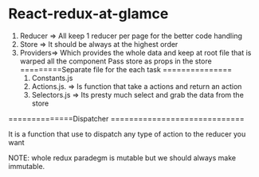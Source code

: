# React-redux-at-glamce

1. Reducer => All keep 1 reducer per page for the better code handling
2. Store => It should be always at the highest order
3. Providers=> Which provides the whole data and keep at root file that is warped all the component Pass store as props in the store   =========Separate file for the each task ===============
    1. Constants.js
    2. Actions.js. => Is function that take a actions and return an action
    3. Selectors.js => Its presty much select and grab the data from the store

==============Dispatcher =============================

It is a function that use to dispatch any type of action to the reducer you want

NOTE: whole redux paradegm is mutable but we should always make immutable.
